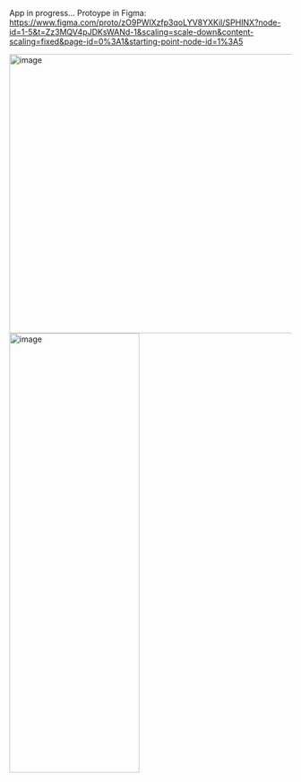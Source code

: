 App in progress...
Protoype in Figma: https://www.figma.com/proto/zO9PWlXzfp3qoLYV8YXKil/SPHINX?node-id=1-5&t=Zz3MQV4pJDKsWANd-1&scaling=scale-down&content-scaling=fixed&page-id=0%3A1&starting-point-node-id=1%3A5

<img width="729" height="498" alt="image" src="https://github.com/user-attachments/assets/6eeac67a-9933-4a36-857c-739d333195ba" />

<img width="232" height="784" alt="image" src="https://github.com/user-attachments/assets/9cf05816-ddfa-428c-8aa9-df4b2a275869" />

